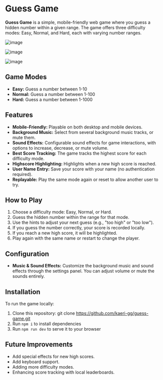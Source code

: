 # Guess Game

**Guess Game** is a simple, mobile-friendly web game where you guess a hidden number within a given range. The game offers three difficulty modes: Easy, Normal, and Hard, each with varying number ranges.

![image](https://github.com/user-attachments/assets/633a920a-9f8b-45c0-bd4c-1bece04177d2)

![image](https://github.com/user-attachments/assets/17f4c8c6-0e55-49a5-a114-508813220301)

![image](https://github.com/user-attachments/assets/43eaaf57-ad29-4d7a-9260-8a323c18526e)

## Game Modes

- **Easy:** Guess a number between 1-10
- **Normal:** Guess a number between 1-100
- **Hard:** Guess a number between 1-1000

## Features

- **Mobile-Friendly:** Playable on both desktop and mobile devices.
- **Background Music:** Select from several background music tracks, or mute them.
- **Sound Effects:** Configurable sound effects for game interactions, with options to increase, decrease, or mute volume.
- **Best Score Tracking:** The game tracks the highest score for each difficulty mode.
- **Highscore Highlighting:** Highlights when a new high score is reached.
- **User Name Entry:** Save your score with your name (no authentication required).
- **Replayable:** Play the same mode again or reset to allow another user to try.

## How to Play

1. Choose a difficulty mode: Easy, Normal, or Hard.
2. Guess the hidden number within the range for that mode.
3. Use the hints to adjust your next guess (e.g., "too high" or "too low").
4. If you guess the number correctly, your score is recorded locally.
5. If you reach a new high score, it will be highlighted.
6. Play again with the same name or restart to change the player.

## Configuration

- **Music & Sound Effects:** Customize the background music and sound effects through the settings panel. You can adjust volume or mute the sounds entirely.

## Installation

To run the game locally:

1. Clone this repository: git clone https://github.com/kaeri-gg/guess-game.git
2. Run `npm i` to install dependencies
3. Run `npm run dev` to serve it to your browser

## Future Improvements

- Add special effects for new high scores.
- Add keyboard support.
- Adding more difficulty modes.
- Enhancing score tracking with local leaderboards.

    
